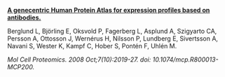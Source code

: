 [**A genecentric Human Protein Atlas for expression profiles based on antibodies.**](https://www.ncbi.nlm.nih.gov/pubmed/18669619)

Berglund L, Björling E, Oksvold P, Fagerberg L, Asplund A, Szigyarto CA, Persson A, Ottosson J, Wernérus H, Nilsson P, Lundberg E, Sivertsson A, Navani S, Wester K, Kampf C, Hober S, Pontén F, Uhlén M.

*Mol Cell Proteomics. 2008 Oct;7(10):2019-27. doi: 10.1074/mcp.R800013-MCP200.*
